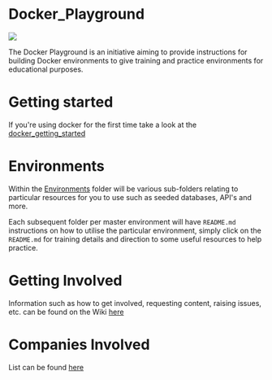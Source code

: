 # Docker_Playground

![](https://upload.wikimedia.org/wikipedia/commons/thumb/4/4e/Docker_%28container_engine%29_logo.svg/2000px-Docker_%28container_engine%29_logo.svg.png)

The Docker Playground is an initiative aiming to provide instructions for building Docker environments to give training and practice environments for educational purposes.

# Getting started
If you're using docker for the first time take a look at the [docker_getting_started](https://github.com/spartaglobal/Docker_Playground/tree/master/docker_getting_started)

# Environments

Within the [Environments](https://github.com/spartaglobal/Docker_Playground/tree/master/environments) folder will be various sub-folders relating to particular resources for you to use such as seeded databases, API's and more.

Each subsequent folder per master environment will have `README.md` instructions on how to utilise the particular environment, simply click on the `README.md` for training details and direction to some useful resources to help practice. 
    
# Getting Involved

Information such as how to get involved, requesting content, raising issues, etc. can be found on the Wiki [here](https://github.com/spartaglobal/Docker_Playground/wiki)

# Companies Involved

List can be found [here](https://github.com/spartaglobal/Docker_Playground/wiki/Companies-Involved)

